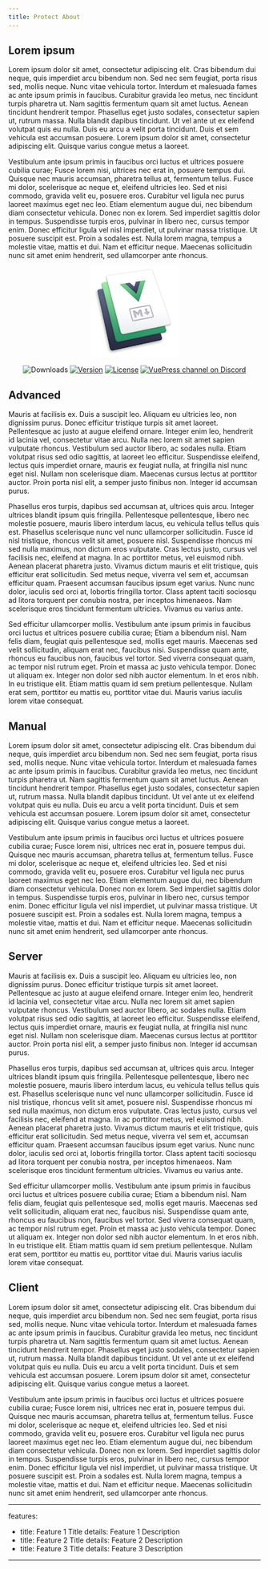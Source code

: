 ```yaml
---
title: Protect About
---
```


## Lorem ipsum 

Lorem ipsum dolor sit amet, consectetur adipiscing elit. Cras bibendum dui neque, quis imperdiet arcu bibendum non. Sed nec sem feugiat, porta risus sed, mollis neque. Nunc vitae vehicula tortor. Interdum et malesuada fames ac ante ipsum primis in faucibus. Curabitur gravida leo metus, nec tincidunt turpis pharetra ut. Nam sagittis fermentum quam sit amet luctus. Aenean tincidunt hendrerit tempor. Phasellus eget justo sodales, consectetur sapien ut, rutrum massa. Nulla blandit dapibus tincidunt. Ut vel ante ut ex eleifend volutpat quis eu nulla. Duis eu arcu a velit porta tincidunt. Duis et sem vehicula est accumsan posuere. Lorem ipsum dolor sit amet, consectetur adipiscing elit. Quisque varius congue metus a laoreet.

Vestibulum ante ipsum primis in faucibus orci luctus et ultrices posuere cubilia curae; Fusce lorem nisi, ultrices nec erat in, posuere tempus dui. Quisque nec mauris accumsan, pharetra tellus at, fermentum tellus. Fusce mi dolor, scelerisque ac neque et, eleifend ultricies leo. Sed et nisi commodo, gravida velit eu, posuere eros. Curabitur vel ligula nec purus laoreet maximus eget nec leo. Etiam elementum augue dui, nec bibendum diam consectetur vehicula. Donec non ex lorem. Sed imperdiet sagittis dolor in tempus. Suspendisse turpis eros, pulvinar in libero nec, cursus tempor enim. Donec efficitur ligula vel nisl imperdiet, ut pulvinar massa tristique. Ut posuere suscipit est. Proin a sodales est. Nulla lorem magna, tempus a molestie vitae, mattis et dui. Nam et efficitur neque. Maecenas sollicitudin nunc sit amet enim hendrerit, sed ullamcorper ante rhoncus.


<p align="center">
  <a href="https://vuepress.vuejs.org/" target="_blank">
    <img width="180" src="https://raw.githubusercontent.com/vuejs/vuepress/master/packages/docs/docs/.vuepress/public/hero.png" alt="logo">
  </a>
</p>

<p align="center">
 <img src="https://img.shields.io/npm/dm/vuepress.svg" alt="Downloads"></a>
  <a href="https://www.npmjs.com/package/vuepress"><img src="https://img.shields.io/npm/v/vuepress.svg" alt="Version"></a>
  <a href="https://github.com/vuejs/vuepress/blob/master/LICENSE"><img src="https://img.shields.io/npm/l/vuepress.svg" alt="License"></a>
  <a href="https://discordapp.com/invite/HBherRA"><img src="https://img.shields.io/badge/Discord-join%20chat-738bd7.svg" alt="VuePress channel on Discord"></a>
</p>

## Advanced

Mauris at facilisis ex. Duis a suscipit leo. Aliquam eu ultricies leo, non dignissim purus. Donec efficitur tristique turpis sit amet laoreet. Pellentesque ac justo at augue eleifend ornare. Integer enim leo, hendrerit id lacinia vel, consectetur vitae arcu. Nulla nec lorem sit amet sapien vulputate rhoncus. Vestibulum sed auctor libero, ac sodales nulla. Etiam volutpat risus sed odio sagittis, at laoreet leo efficitur. Suspendisse eleifend, lectus quis imperdiet ornare, mauris ex feugiat nulla, at fringilla nisl nunc eget nisl. Nullam non scelerisque diam. Maecenas cursus lectus at porttitor auctor. Proin porta nisl elit, a semper justo finibus non. Integer id accumsan purus.

Phasellus eros turpis, dapibus sed accumsan at, ultrices quis arcu. Integer ultrices blandit ipsum quis fringilla. Pellentesque pellentesque, libero nec molestie posuere, mauris libero interdum lacus, eu vehicula tellus tellus quis est. Phasellus scelerisque nunc vel nunc ullamcorper sollicitudin. Fusce id nisl tristique, rhoncus velit sit amet, posuere nisl. Suspendisse rhoncus mi sed nulla maximus, non dictum eros vulputate. Cras lectus justo, cursus vel facilisis nec, eleifend at magna. In ac porttitor metus, vel euismod nibh. Aenean placerat pharetra justo. Vivamus dictum mauris et elit tristique, quis efficitur erat sollicitudin. Sed metus neque, viverra vel sem et, accumsan efficitur quam. Praesent accumsan faucibus ipsum eget varius. Nunc nunc dolor, iaculis sed orci at, lobortis fringilla tortor. Class aptent taciti sociosqu ad litora torquent per conubia nostra, per inceptos himenaeos. Nam scelerisque eros tincidunt fermentum ultricies. Vivamus eu varius ante.

Sed efficitur ullamcorper mollis. Vestibulum ante ipsum primis in faucibus orci luctus et ultrices posuere cubilia curae; Etiam a bibendum nisl. Nam felis diam, feugiat quis pellentesque sed, mollis eget mauris. Maecenas sed velit sollicitudin, aliquam erat nec, faucibus nisi. Suspendisse quam ante, rhoncus eu faucibus non, faucibus vel tortor. Sed viverra consequat quam, ac tempor nisl rutrum eget. Proin et massa ac justo vehicula tempor. Donec ut aliquam ex. Integer non dolor sed nibh auctor elementum. In et eros nibh. In eu tristique elit. Etiam mattis quam id sem pretium pellentesque. Nullam erat sem, porttitor eu mattis eu, porttitor vitae dui. Mauris varius iaculis lorem vitae consequat.

## Manual

Lorem ipsum dolor sit amet, consectetur adipiscing elit. Cras bibendum dui neque, quis imperdiet arcu bibendum non. Sed nec sem feugiat, porta risus sed, mollis neque. Nunc vitae vehicula tortor. Interdum et malesuada fames ac ante ipsum primis in faucibus. Curabitur gravida leo metus, nec tincidunt turpis pharetra ut. Nam sagittis fermentum quam sit amet luctus. Aenean tincidunt hendrerit tempor. Phasellus eget justo sodales, consectetur sapien ut, rutrum massa. Nulla blandit dapibus tincidunt. Ut vel ante ut ex eleifend volutpat quis eu nulla. Duis eu arcu a velit porta tincidunt. Duis et sem vehicula est accumsan posuere. Lorem ipsum dolor sit amet, consectetur adipiscing elit. Quisque varius congue metus a laoreet.

Vestibulum ante ipsum primis in faucibus orci luctus et ultrices posuere cubilia curae; Fusce lorem nisi, ultrices nec erat in, posuere tempus dui. Quisque nec mauris accumsan, pharetra tellus at, fermentum tellus. Fusce mi dolor, scelerisque ac neque et, eleifend ultricies leo. Sed et nisi commodo, gravida velit eu, posuere eros. Curabitur vel ligula nec purus laoreet maximus eget nec leo. Etiam elementum augue dui, nec bibendum diam consectetur vehicula. Donec non ex lorem. Sed imperdiet sagittis dolor in tempus. Suspendisse turpis eros, pulvinar in libero nec, cursus tempor enim. Donec efficitur ligula vel nisl imperdiet, ut pulvinar massa tristique. Ut posuere suscipit est. Proin a sodales est. Nulla lorem magna, tempus a molestie vitae, mattis et dui. Nam et efficitur neque. Maecenas sollicitudin nunc sit amet enim hendrerit, sed ullamcorper ante rhoncus.

## Server

Mauris at facilisis ex. Duis a suscipit leo. Aliquam eu ultricies leo, non dignissim purus. Donec efficitur tristique turpis sit amet laoreet. Pellentesque ac justo at augue eleifend ornare. Integer enim leo, hendrerit id lacinia vel, consectetur vitae arcu. Nulla nec lorem sit amet sapien vulputate rhoncus. Vestibulum sed auctor libero, ac sodales nulla. Etiam volutpat risus sed odio sagittis, at laoreet leo efficitur. Suspendisse eleifend, lectus quis imperdiet ornare, mauris ex feugiat nulla, at fringilla nisl nunc eget nisl. Nullam non scelerisque diam. Maecenas cursus lectus at porttitor auctor. Proin porta nisl elit, a semper justo finibus non. Integer id accumsan purus.

Phasellus eros turpis, dapibus sed accumsan at, ultrices quis arcu. Integer ultrices blandit ipsum quis fringilla. Pellentesque pellentesque, libero nec molestie posuere, mauris libero interdum lacus, eu vehicula tellus tellus quis est. Phasellus scelerisque nunc vel nunc ullamcorper sollicitudin. Fusce id nisl tristique, rhoncus velit sit amet, posuere nisl. Suspendisse rhoncus mi sed nulla maximus, non dictum eros vulputate. Cras lectus justo, cursus vel facilisis nec, eleifend at magna. In ac porttitor metus, vel euismod nibh. Aenean placerat pharetra justo. Vivamus dictum mauris et elit tristique, quis efficitur erat sollicitudin. Sed metus neque, viverra vel sem et, accumsan efficitur quam. Praesent accumsan faucibus ipsum eget varius. Nunc nunc dolor, iaculis sed orci at, lobortis fringilla tortor. Class aptent taciti sociosqu ad litora torquent per conubia nostra, per inceptos himenaeos. Nam scelerisque eros tincidunt fermentum ultricies. Vivamus eu varius ante.

Sed efficitur ullamcorper mollis. Vestibulum ante ipsum primis in faucibus orci luctus et ultrices posuere cubilia curae; Etiam a bibendum nisl. Nam felis diam, feugiat quis pellentesque sed, mollis eget mauris. Maecenas sed velit sollicitudin, aliquam erat nec, faucibus nisi. Suspendisse quam ante, rhoncus eu faucibus non, faucibus vel tortor. Sed viverra consequat quam, ac tempor nisl rutrum eget. Proin et massa ac justo vehicula tempor. Donec ut aliquam ex. Integer non dolor sed nibh auctor elementum. In et eros nibh. In eu tristique elit. Etiam mattis quam id sem pretium pellentesque. Nullam erat sem, porttitor eu mattis eu, porttitor vitae dui. Mauris varius iaculis lorem vitae consequat.

## Client

Lorem ipsum dolor sit amet, consectetur adipiscing elit. Cras bibendum dui neque, quis imperdiet arcu bibendum non. Sed nec sem feugiat, porta risus sed, mollis neque. Nunc vitae vehicula tortor. Interdum et malesuada fames ac ante ipsum primis in faucibus. Curabitur gravida leo metus, nec tincidunt turpis pharetra ut. Nam sagittis fermentum quam sit amet luctus. Aenean tincidunt hendrerit tempor. Phasellus eget justo sodales, consectetur sapien ut, rutrum massa. Nulla blandit dapibus tincidunt. Ut vel ante ut ex eleifend volutpat quis eu nulla. Duis eu arcu a velit porta tincidunt. Duis et sem vehicula est accumsan posuere. Lorem ipsum dolor sit amet, consectetur adipiscing elit. Quisque varius congue metus a laoreet.

Vestibulum ante ipsum primis in faucibus orci luctus et ultrices posuere cubilia curae; Fusce lorem nisi, ultrices nec erat in, posuere tempus dui. Quisque nec mauris accumsan, pharetra tellus at, fermentum tellus. Fusce mi dolor, scelerisque ac neque et, eleifend ultricies leo. Sed et nisi commodo, gravida velit eu, posuere eros. Curabitur vel ligula nec purus laoreet maximus eget nec leo. Etiam elementum augue dui, nec bibendum diam consectetur vehicula. Donec non ex lorem. Sed imperdiet sagittis dolor in tempus. Suspendisse turpis eros, pulvinar in libero nec, cursus tempor enim. Donec efficitur ligula vel nisl imperdiet, ut pulvinar massa tristique. Ut posuere suscipit est. Proin a sodales est. Nulla lorem magna, tempus a molestie vitae, mattis et dui. Nam et efficitur neque. Maecenas sollicitudin nunc sit amet enim hendrerit, sed ullamcorper ante rhoncus.

---
features:
- title: Feature 1 Title
  details: Feature 1 Description
- title: Feature 2 Title
  details: Feature 2 Description
- title: Feature 3 Title
  details: Feature 3 Description
---
